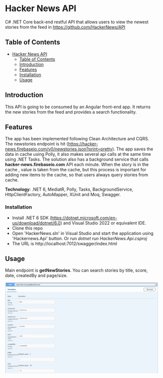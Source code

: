 # Hacker News API

C# .NET Core back-end restful API that allows users to view the newest stories from the feed in https://github.com/HackerNews/API

## Table of Contents
- [Hacker News API](#hackernewsapi)
  - [Table of Contents](#table-of-contents)
  - [Introduction](#introduction)
  - [Features](#features)
  - [Installation](#installation)
  - [Usage](#usage)

## Introduction

This API is going to be consumed by an Angular front-end app. It returns the new stories from the feed and provides a search functionality.

## Features

The app has been implemented following Clean Architecture and CQRS.
The newstories endpoint is hit (https://hacker-news.firebaseio.com/v0/newstories.json?print=pretty). The app saves the data in cache using Polly, it also makes several api calls at the same time using .NET Tasks.
The solution also has a background service that calls **hacker-news.firebaseio.com** API each minute. When the story is in the cache , value is taken from the cache, but this process is important for adding new items to the cache, so that users always query stories from cache. 

**Technology**: .NET 6, MediatR, Polly, Tasks, BackgroundService, HttpClientFactory, AutoMapper, XUnit and Moq, Swagger.

### Installation

* Install .NET 6 SDK (https://dotnet.microsoft.com/en-us/download/dotnet/6.0) and Visual Studio 2022 or equivalent IDE.
* Clone this repo
* Open 'HackerNews.sln' in Visual Studio and start the application using 'Hackernews.Api' button. Or run *dotnet run HackerNews.Api.csproj*
* The URL is http://localhost:7012/swagger/index.html

## Usage

Main endpoint is **getNewStories**. You can search stories by title, score, date, createdBy and page/size.

![Alt text](image.png)


